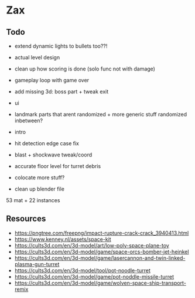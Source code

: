 # Zax

## Todo

-   extend dynamic lights to bullets too??!
-   actual level design
-   clean up how scoring is done (solo func not with damage)
-   gameplay loop with game over
-   add missing 3d: boss part + tweak exit
-   ui
-   landmark parts that arent randomized + more generic stuff randomized inbetween?
-   intro
-   hit detection edge case fix
-   blast + shockwave tweak/coord
-   accurate floor level for turret debris

-   colocate more stuff?
-   clean up blender file

53 mat + 22 instances

## Resources

-   https://pngtree.com/freepng/impact-rupture-crack-crack_3940413.html
-   https://www.kenney.nl/assets/space-kit
-   https://cults3d.com/en/3d-model/art/low-poly-space-plane-toy
-   https://cults3d.com/en/3d-model/game/space-orcs-bomber-jet-heinkel
-   https://cults3d.com/en/3d-model/game/lasercannon-and-twin-linked-plasma-gun-turret
-   https://cults3d.com/en/3d-model/tool/pot-noodle-turret
-   https://cults3d.com/en/3d-model/game/pot-noddle-missile-turret
-   https://cults3d.com/en/3d-model/game/wolven-space-ship-transport-remix
